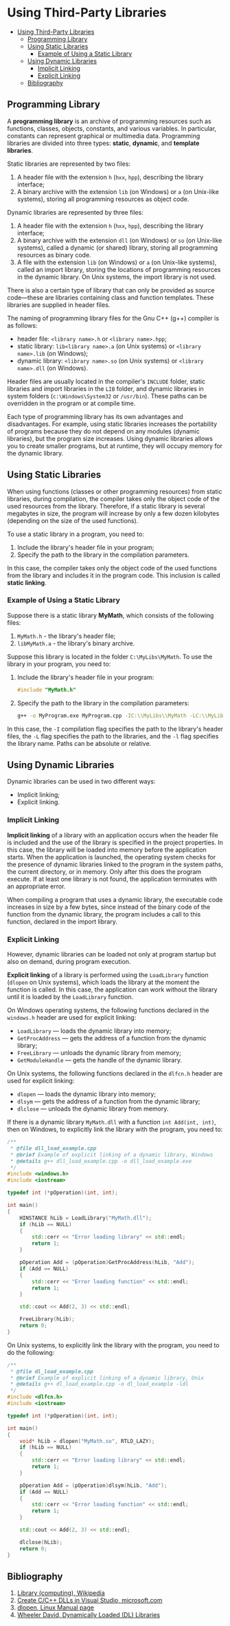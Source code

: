 # Using Third-Party Libraries

- [Using Third-Party Libraries](#using-third-party-libraries)
  - [Programming Library](#programming-library)
  - [Using Static Libraries](#using-static-libraries)
    - [Example of Using a Static Library](#example-of-using-a-static-library)
  - [Using Dynamic Libraries](#using-dynamic-libraries)
    - [Implicit Linking](#implicit-linking)
    - [Explicit Linking](#explicit-linking)
  - [Bibliography](#bibliography)

## Programming Library

A __programming library__ is an archive of programming resources such as functions, classes, objects, constants, and various variables. In particular, constants can represent graphical or multimedia data. Programming libraries are divided into three types: __static__, __dynamic__, and __template libraries__.

Static libraries are represented by two files:

1. A header file with the extension `h` (`hxx`, `hpp`), describing the library interface;
2. A binary archive with the extension `lib` (on Windows) or `a` (on Unix-like systems), storing all programming resources as object code.

Dynamic libraries are represented by three files:

1. A header file with the extension `h` (`hxx`, `hpp`), describing the library interface;
2. A binary archive with the extension `dll` (on Windows) or `so` (on Unix-like systems), called a dynamic (or shared) library, storing all programming resources as binary code.
3. A file with the extension `lib` (on Windows) or `a` (on Unix-like systems), called an import library, storing the locations of programming resources in the dynamic library. On Unix systems, the import library is not used.

There is also a certain type of library that can only be provided as source code—these are libraries containing class and function templates. These libraries are supplied in header files.

The naming of programming library files for the Gnu C++ (g++) compiler is as follows:

- header file: `<library name>.h` or `<library name>.hpp`;
- static library: `lib<library name>.a` (on Unix systems) or `<library name>.lib` (on Windows);
- dynamic library: `<library name>.so` (on Unix systems) or `<library name>.dll` (on Windows).

Header files are usually located in the compiler's `INCLUDE` folder, static libraries and import libraries in the `LIB` folder, and dynamic libraries in system folders (`c:\Windows\System32` or `/usr/bin`). These paths can be overridden in the program or at compile time.

Each type of programming library has its own advantages and disadvantages. For example, using static libraries increases the portability of programs because they do not depend on any modules (dynamic libraries), but the program size increases. Using dynamic libraries allows you to create smaller programs, but at runtime, they will occupy memory for the dynamic library.

## Using Static Libraries

When using functions (classes or other programming resources) from static libraries, during compilation, the compiler takes only the object code of the used resources from the library. Therefore, if a static library is several megabytes in size, the program will increase by only a few dozen kilobytes (depending on the size of the used functions).

To use a static library in a program, you need to:

1. Include the library's header file in your program;
2. Specify the path to the library in the compilation parameters.

In this case, the compiler takes only the object code of the used functions from the library and includes it in the program code. This inclusion is called __static linking__.

### Example of Using a Static Library

Suppose there is a static library __MyMath__, which consists of the following files:

1. `MyMath.h` - the library's header file;
2. `libMyMath.a` - the library's binary archive.

Suppose this library is located in the folder `C:\MyLibs\MyMath`. To use the library in your program, you need to:

1. Include the library's header file in your program:

   ```cpp
   #include "MyMath.h"
   ```

2. Specify the path to the library in the compilation parameters:

   ```bash
   g++ -o MyProgram.exe MyProgram.cpp -IC:\\MyLibs\\MyMath -LC:\\MyLibs\\MyMath -lMyMath
   ```

In this case, the `-I` compilation flag specifies the path to the library's header files, the `-L` flag specifies the path to the libraries, and the `-l` flag specifies the library name. Paths can be absolute or relative.

## Using Dynamic Libraries

Dynamic libraries can be used in two different ways:

- Implicit linking;
- Explicit linking.

### Implicit Linking

__Implicit linking__ of a library with an application occurs when the header file is included and the use of the library is specified in the project properties. In this case, the library will be loaded into memory before the application starts. When the application is launched, the operating system checks for the presence of dynamic libraries linked to the program in the system paths, the current directory, or in memory. Only after this does the program execute. If at least one library is not found, the application terminates with an appropriate error.

When compiling a program that uses a dynamic library, the executable code increases in size by a few bytes, since instead of the binary code of the function from the dynamic library, the program includes a call to this function, declared in the import library.

### Explicit Linking

However, dynamic libraries can be loaded not only at program startup but also on demand, during program execution.

__Explicit linking__ of a library is performed using the `LoadLibrary` function (`dlopen` on Unix systems), which loads the library at the moment the function is called. In this case, the application can work without the library until it is loaded by the `LoadLibrary` function.

On Windows operating systems, the following functions declared in the `windows.h` header are used for explicit linking:

- `LoadLibrary` — loads the dynamic library into memory;
- `GetProcAddress` — gets the address of a function from the dynamic library;
- `FreeLibrary` — unloads the dynamic library from memory;
- `GetModuleHandle` — gets the handle of the dynamic library.

On Unix systems, the following functions declared in the `dlfcn.h` header are used for explicit linking:

- `dlopen` — loads the dynamic library into memory;
- `dlsym` — gets the address of a function from the dynamic library;
- `dlclose` — unloads the dynamic library from memory.

If there is a dynamic library `MyMath.dll` with a function `int Add(int, int)`, then on Windows, to explicitly link the library with the program, you need to:

```cpp
/**
 * @file dll_load_example.cpp
 * @brief Example of explicit linking of a dynamic library, Windows
 * @details g++ dll_load_example.cpp -o dll_load_example.exe
 */
#include <windows.h>
#include <iostream>

typedef int (*pOperation)(int, int);

int main()
{
    HINSTANCE hLib = LoadLibrary("MyMath.dll");
    if (hLib == NULL)
    {
        std::cerr << "Error loading library" << std::endl;
        return 1;
    }

    pOperation Add = (pOperation)GetProcAddress(hLib, "Add");
    if (Add == NULL)
    {
        std::cerr << "Error loading function" << std::endl;
        return 1;
    }

    std::cout << Add(2, 3) << std::endl;

    FreeLibrary(hLib);
    return 0;
}
```

On Unix systems, to explicitly link the library with the program, you need to do the following:

```cpp
/**
 * @file dl_load_example.cpp
 * @brief Example of explicit linking of a dynamic library, Unix
 * @details g++ dl_load_example.cpp -o dl_load_example -ldl
 */
#include <dlfcn.h>
#include <iostream>

typedef int (*pOperation)(int, int);

int main()
{
    void* hLib = dlopen("MyMath.so", RTLD_LAZY);
    if (hLib == NULL)
    {
        std::cerr << "Error loading library" << std::endl;
        return 1;
    }

    pOperation Add = (pOperation)dlsym(hLib, "Add");
    if (Add == NULL)
    {
        std::cerr << "Error loading function" << std::endl;
        return 1;
    }

    std::cout << Add(2, 3) << std::endl;

    dlclose(hLib);
    return 0;
}
```

## Bibliography

1. [Library (computing), Wikipedia](https://en.wikipedia.org/wiki/Library_(computing))
2. [Create C/C++ DLLs in Visual Studio, microsoft.com](https://learn.microsoft.com/en-us/cpp/build/dlls-in-visual-cpp?view=msvc-170)
3. [dlopen, Linux Manual page](https://www.man7.org/linux/man-pages/man3/dlopen.3.html)
4. [Wheeler David, Dynamically Loaded (DL) Libraries](https://dwheeler.com/program-library/Program-Library-HOWTO/)
